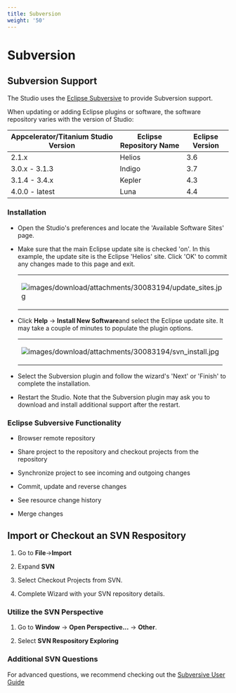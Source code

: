 ```yaml
---
title: Subversion
weight: '50'
---
```


# Subversion

## Subversion Support

The Studio uses the [Eclipse Subversive](http://www.eclipse.org/subversive/) to provide Subversion support.

When updating or adding Eclipse plugins or software, the software repository varies with the version of Studio:

| Appcelerator/Titanium Studio Version | Eclipse Repository Name | Eclipse Version |
| --- | --- | --- |
| 2.1.x | Helios | 3.6 |
| 3.0.x - 3.1.3 | Indigo | 3.7 |
| 3.1.4 - 3.4.x | Kepler | 4.3 |
| 4.0.0 - latest | Luna | 4.4 |

### Installation

* Open the Studio's preferences and locate the 'Available Software Sites' page.

* Make sure that the main Eclipse update site is checked 'on'. In this example, the update site is the Eclipse 'Helios' site. Click 'OK' to commit any changes made to this page and exit.

    <table class="confluenceTable"><thead class=" "></thead><tfoot class=" "></tfoot><tbody class=" "><tr><td class="confluenceTd" rowspan="1" colspan="1"><p><img src="images/download/attachments/30083194/update_sites.jpg" alt="images/download/attachments/30083194/update_sites.jpg" class="confluence-embedded-image image-left"></p></td></tr></tbody></table>

* Click **Help** -> **Install New Software**and select the Eclipse update site. It may take a couple of minutes to populate the plugin options.

    <table class="confluenceTable"><thead class=" "></thead><tfoot class=" "></tfoot><tbody class=" "><tr><td class="confluenceTd" rowspan="1" colspan="1"><p><img src="images/download/attachments/30083194/svn_install.jpg" alt="images/download/attachments/30083194/svn_install.jpg" class="confluence-embedded-image image-left"></p></td></tr></tbody></table>

* Select the Subversion plugin and follow the wizard's 'Next' or 'Finish' to complete the installation.

* Restart the Studio. Note that the Subversion plugin may ask you to download and install additional support after the restart.

### Eclipse Subversive Functionality

* Browser remote repository

* Share project to the repository and checkout projects from the repository

* Synchronize project to see incoming and outgoing changes

* Commit, update and reverse changes

* See resource change history

* Merge changes

## Import or Checkout an SVN Respository

1. Go to **File**\->**Import**

2. Expand **SVN**

3. Select Checkout Projects from SVN.

4. Complete Wizard with your SVN repository details.

### Utilize the SVN Perspective

1. Go to **Window** -> **Open Perspective...** -> **Other**.

2. Select **SVN Respository Exploring**

### Additional SVN Questions

For advanced questions, we recommend checking out the [Subversive User Guide](http://www.eclipse.org/subversive/documentation/index.php)
